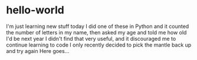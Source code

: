 # hello-world
I'm just learning new stuff today
I did one of these in Python and it counted the number of letters in my name, then asked my age and told me how old I'd be next year
I didn't find that very useful, and it discouraged me to continue learning to code
I only recently decided to pick the mantle back up and try again
Here goes...
